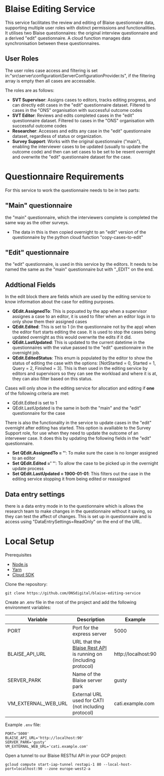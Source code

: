# Blaise Editing Service

This service facilitates the review and editing of Blaise questionnaire data, supporting multiple user roles with distinct permissions and functionalities. It utilises two Blaise questionnaires: the original interview questionnaire and a derived "edit" questionnaire. A cloud function manages data synchronisation between these questionnaires.

## User Roles

The user roles case access and filtering is set in:"src\server\configuration\ServerConfigurationProvider.ts", if the filtering array is empty then all cases are accessable.

The roles are as follows:
* **SVT Supervisor**: Assigns cases to editors, tracks editing progress, and can directly edit cases in the "edit" questionnaire dataset. Filtered to cases in the "ONS" organisation with successful outcome codes
* **SVT Editor**: Reviews and edits completed cases in the "edit" questionnaire dataset. Filtered to cases in the "ONS" organisation with successful outcome codes
* **Researcher**: Accesses and edits any case in the "edit" questionnaire dataset, regardless of status or organization.
* **Survey Support**: Works with the original questionnaire ("main"), enabling the interviewer cases to be updated (usually to update the outcome code) and then can set cases to be set to be resent overnight and overwrite the "edit" questionnaire dataset for the case.

# Questionnaire Requirements

For this service to work the questionnaire needs to be in two parts:

## "Main" questionnaire

the "main" questionnaire, which the interviewers complete is completed the same way as the other surveys.
* The data in this is then copied overnight to an "edit" version of the questionnaire by the python cloud function "copy-cases-to-edit"

## "Edit" questionnaire

the "edit" questionnaire, is used in this service by the editors.  It needs to be named the same as the "main" questionnaire but with "_EDIT" on the end.

## Addtional Fields

In the edit block there are fields which are used by the editing service to know information about the case for editing purposes.
* **QEdit.AssignedTo**: This is popuated by the app when a supervisor assignes a case to an editor, it is used to filter when an editor logs in to only show them their assigned cases
* **QEdit.Edited**: This is set to 1 (in the questionnaire not by the app) when the editor fisrt starts editing the case.  It is used to stop the cases being updated overnight as this would overwrite the edits if it did.
* **QEdit.LastUpdated**: This is updated to the current datetime in the questionnaires with the value passed to the "edit" questionnaire in the overnight job.
* **QEdit.EditedStatus**: This enum is populated by the editor to show the status of editing the case with the options: [NotStarted = 0, Started = 1, Query = 2, Finished = 3].  This is then used in the editing service by editors and supervisors so they can see the workload and where it is at, they can also filter based on this status.

Cases will only show in the editing service for allocation and editing if **one** of the following criteria are met:
* QEdit.Edited is set to 1
* QEdit.LastUpdated is the same in both the "main" and the "edit" questionnaire for the case

There is also the functionality in the service to update cases in the "edit" overnight after editing has started.  This option is availiable to the Survey Support role, for use when they need to update the outcome of an intervewer case.  It does this by updating the following fields in the "edit" questionnaire.
* **Set QEdit.AssignedTo = ''**: To make sure the case is no longer assigned to an editor
* **Set QEdit.Edited =' ''**: To allow the case to be picked up in the overnight update process
* **Set QEdit.LastUpdated = 1900-01-01**: This filters out the case in the editing service stopping it from being edited or reassigned

## Data entry settings

there is a data entry mode in to the questionnaire which is allows the research team to make changes in the questionnaire without it saving, so they can test the affect of changes.  This is set up in questionnaire and is access using "DataEntrySettings=ReadOnly" on the end of the URL.

# Local Setup

Prerequisites
- [Node.js](https://nodejs.org/)
- [Yarn](https://yarnpkg.com/)
- [Cloud SDK](https://cloud.google.com/sdk/)

Clone the repository:

```shell script
git clone https://github.com/ONSdigital/blaise-editing-service
```

Create an .env file in the root of the project and add the following environment variables:

| Variable | Description | Example |
| --- | --- | --- |
| PORT | Port for the express server | 5000 |
| BLAISE_API_URL | URL that the [Blaise Rest API](https://github.com/ONSdigital/blaise-api-rest) is running on (including protocol) | http://localhost:90 |
| SERVER_PARK | Name of the Blaise server park | gusty |
| VM_EXTERNAL_WEB_URL | External URL used for CATI (not including protocol) | cati.example.com |

Example `.env` file:

```.env
PORT='5000'
BLAISE_API_URL='http://localhost:90'
SERVER_PARK='gusty'
VM_EXTERNAL_WEB_URL='cati.example.com'
```

Open a tunnel to our Blaise RESTful API in your GCP project:
```shell
gcloud compute start-iap-tunnel restapi-1 80 --local-host-port=localhost:90 --zone europe-west2-a
```

